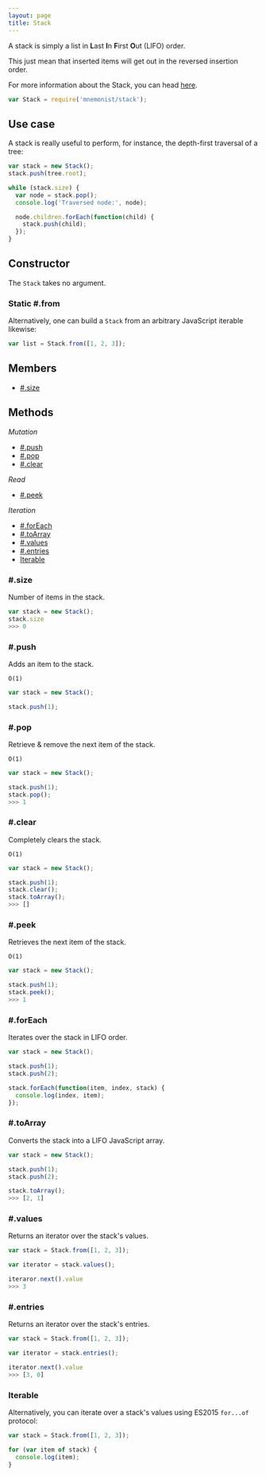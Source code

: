 ```yaml
---
layout: page
title: Stack
---
```


A stack is simply a list in **L**ast **I**n **F**irst **O**ut (LIFO) order.

This just mean that inserted items will get out in the reversed insertion order.

For more information about the Stack, you can head [here](https://en.wikipedia.org/wiki/Stack_(abstract_data_type)).

```js
var Stack = require('mnemonist/stack');
```

## Use case

A stack is really useful to perform, for instance, the depth-first traversal of a tree:

```js
var stack = new Stack();
stack.push(tree.root);

while (stack.size) {
  var node = stack.pop();
  console.log('Traversed node:', node);

  node.children.forEach(function(child) {
    stack.push(child);
  });
}
```

## Constructor

The `Stack` takes no argument.

### Static #.from

Alternatively, one can build a `Stack` from an arbitrary JavaScript iterable likewise:

```js
var list = Stack.from([1, 2, 3]);
```

## Members

* [#.size](#size)

## Methods

*Mutation*

* [#.push](#push)
* [#.pop](#pop)
* [#.clear](#clear)

*Read*

* [#.peek](#peek)

*Iteration*

* [#.forEach](#foreach)
* [#.toArray](#toarray)
* [#.values](#values)
* [#.entries](#entries)
* [Iterable](#iterable)

### #.size

Number of items in the stack.

```js
var stack = new Stack();
stack.size
>>> 0
```

### #.push

Adds an item to the stack.

`O(1)`

```js
var stack = new Stack();

stack.push(1);
```

### #.pop

Retrieve & remove the next item of the stack.

`O(1)`

```js
var stack = new Stack();

stack.push(1);
stack.pop();
>>> 1
```

### #.clear

Completely clears the stack.

`O(1)`

```js
var stack = new Stack();

stack.push(1);
stack.clear();
stack.toArray();
>>> []
```

### #.peek

Retrieves the next item of the stack.

`O(1)`

```js
var stack = new Stack();

stack.push(1);
stack.peek();
>>> 1
```

### #.forEach

Iterates over the stack in LIFO order.

```js
var stack = new Stack();

stack.push(1);
stack.push(2);

stack.forEach(function(item, index, stack) {
  console.log(index, item);
});
```

### #.toArray

Converts the stack into a LIFO JavaScript array.

```js
var stack = new Stack();

stack.push(1);
stack.push(2);

stack.toArray();
>>> [2, 1]
```

### #.values

Returns an iterator over the stack's values.

```js
var stack = Stack.from([1, 2, 3]);

var iterator = stack.values();

iteraror.next().value
>>> 3
```

### #.entries

Returns an iterator over the stack's entries.

```js
var stack = Stack.from([1, 2, 3]);

var iterator = stack.entries();

iterator.next().value
>>> [3, 0]
```

### Iterable

Alternatively, you can iterate over a stack's values using ES2015 `for...of` protocol:

```js
var stack = Stack.from([1, 2, 3]);

for (var item of stack) {
  console.log(item);
}
```
